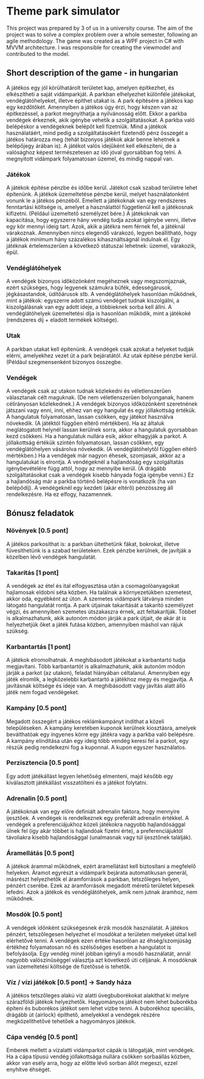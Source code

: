 # Theme park simulator

This project was prepared by 3 of us in a university course. The aim of the project was to solve a complex problem over a whole semester, following an agile methodology. The game was created as a WPF project in C# with MVVM architecture. I was responsible for creating the viewmodel and contributed to the model.

## Short description of the game - in hungarian

A játékos egy jól körülhatárolt területet kap, amelyen építkezhet, és elkészítheti a saját vidámparkját. A parkban elhelyezhet különféle játékokat, vendéglátóhelyeket, illetve építhet utakat is. A park építésére a játékos kap egy kezdőtőkét. Amennyiben a játékos úgy érzi, hogy készen van az építkezéssel, a parkot megnyithatja a nyilvánosság előtt. Ekkor a parkba vendégek érkeznek, akik igénybe vehetik a szolgáltatásokat. A parkba való belépéskor a vendégeknek belépőt kell fizetniük.  Mind a játékok használatáért, mind pedig a szolgáltatásokért fizetendő pénz összegét a játékos határozza meg (tehát bizonyos játékok akár benne lehetnek a belépőjegy árában is).
A játékot valós idejűként kell elkészíteni, de a valósághoz képest természetesen az idő jóval gyorsabban fog telni. A megnyitott vidámpark folyamatosan üzemel, és mindig nappal van.

### Játékok
A játékok építése pénzbe és időbe kerül. Játékot csak szabad területre lehet építenünk. A játékok üzemeltetése pénzbe kerül, melyet használatonként vonunk le a játékos pénzéből. Emellett a játékoknak van egy rendszeres fenntartási költsége is, amelyet a használattól függetlenül kell a játékosnak kifizetni. (Például üzemeltető személyzet bére.) A játékoknak van kapacitása, hogy egyszerre hány vendég tudja azokat igénybe venni, illetve egy kör mennyi ideig tart. Azok, akik a játékra nem férnek fel, a játéknál várakoznak. Amennyiben nincs elegendő várakozó, legyen beállítható, hogy a játékok minimum hány százalékos kihasználtságnál indulnak el. Egy játéknak értelemszerűen a következő státuszai lehetnek: üzemel, várakozik, épül.

### Vendéglátóhelyek
A vendégek bizonyos időközönként megéheznek vagy megszomjaznak, ezért szükséges, hogy legyenek számukra büfék, édességárusok, jégkásastandok, üdítőárusok stb. A vendéglátóhelyek hasonlóan működnek, mint a játékok: egyszerre adott számú vendéget tudnak kiszolgálni, a kiszolgálásnak van egy adott ideje, a többieknek sorba kell állni. A vendéglátóhelyek üzemeltetési díja is hasonlóan működik, mint a játékoké (rendszeres díj + eladott termékek költsége).

### Utak
A parkban utakat kell építenünk. A vendégek csak azokat a helyeket tudják elérni, amelyekhez vezet út a park bejáratától. Az utak építése pénzbe kerül. (Például szegmensenként bizonyos összegbe.

### Vendégek
A vendégek csak az utakon tudnak közlekedni és véletlenszerűen választanak célt maguknak. (De nem véletlenszerűen bolyonganak, hanem célirányosan közlekednek.)
A vendégek bizonyos időközönként szeretnének játszani vagy enni, inni, ehhez van egy hangulat és egy jóllakottság értékük. A hangulatuk folyamatosan, lassan csökken, egy játékot használva növekedik. (A játéktól függően eltérő mértékben). Ha az általuk meglátogatott helynél lassan  kerülnek sorra, akkor a hangulatuk gyorsabban kezd csökkeni. Ha a hangulatuk nullára esik, akkor elhagyják a parkot. A jóllakottság értékük szintén folyamatosan, lassan csökken, egy vendéglátóhelyen vásárolva növekedik. (A vendéglátóhelytől függően eltérő mértékben.) Ha a vendégek már nagyon éhesek, szomjasak, akkor az a hangulatukat is elrontja.
A vendégeknél a hajlandóság egy szolgáltatás igénybevételére függ attól, hogy az mennyibe kerül. (A drágább szolgáltatásokat csak a vendégek kisebb hányada fogja igénybe venni.) Ez a hajlandóság már a parkba történő belépésre is vonatkozik (ha van belépődíj). A vendégeknél egy kezdeti (akár eltérő) pénzösszeg áll rendelkezésre. Ha ez elfogy, hazamennek.

## Bónusz feladatok

### Növények [0.5 pont]
A játékos parkosíthat is: a parkban ültethetünk fákat, bokrokat, illetve füvesíthetünk is a szabad területeken. Ezek pénzbe kerülnek, de javítják a közelben lévő vendégek hangulatát.

### Takarítás [1 pont]
A vendégek az étel és ital elfogyasztása után a csomagolóanyagokat hajlamosak eldobni séta közben. Ha találnak a környezetükben szemetest, akkor oda, egyébként az úton. A szemetes vidámpark látványa minden látogató hangulatát rontja. A park útjainak takarítását a takarító személyzet végzi, és amennyiben szemetes útszakaszra érnek, azt feltakarítják. Többet is alkalmazhatunk, akik autonóm módon járják a park útjait, de akár át is helyezhetjük őket a játék futása közben, amennyiben máshol van rájuk szükség.

### Karbantartás [1 pont]
A játékok elromolhatnak. A meghibásodott játékokat a karbantartó tudja megjavítani. Több karbantartót is alkalmazhatunk, akik autonóm módon járják a parkot (az utakon), feladat hiányában céltalanul. Amennyiben egy játék elromlik, a legközelebbi karbantartó a játékhoz megy és megjavítja. A javításnak költsége és ideje van. A meghibásodott vagy javítás alatt álló játék nem fogad vendégeket.

### Kampány [0.5 pont]
Megadott összegért a játékos reklámkampányt indíthat a közeli településeken. A kampány keretében kuponok kerülnek kiosztásra, amelyek beválthatóak egy ingyenes körre egy játékra vagy a parkba való belépésre. A kampány elindítása után egy ideig több vendég keresi fel a parkot, egy részük pedig rendelkezni fog a kuponnal. A kupon egyszer használatos.

### Perzisztencia [0.5 pont]
Egy adott játékállást legyen lehetőség elmenteni, majd később egy kiválasztott játékállást visszatölteni és a játékot folytatni.

### Adrenalin [0.5 pont]
A játékoknak van egy előre definiált adrenalin faktora, hogy mennyire ijesztőek. A vendégek is rendelkeznek egy preferált adrenalin értékkel. A vendégek a preferenciájukhoz közeli játékokra nagyobb hajlandósággal ülnek fel (így akár többet is hajlandóak fizetni érte), a preferenciájuktól távoliakra kisebb hajlandósággal (unalmasnak vagy túl ijesztőnek találják).

### Áramellátás [0.5 pont]
A játékok árammal működnek, ezért áramellátást kell biztosítani a megfelelő helyeken. Áramot egyrészt a vidámpark bejárata automatikusan generál, másrészt helyezhetők el áramforrások a parkban, tetszőleges helyen, pénzért cserébe. Ezek az áramforrások megadott méretű területet képesek lefedni. Azok a játékok és vendéglátóhelyek, amik nem jutnak áramhoz, nem működnek.

### Mosdók [0.5 pont]
A vendégek időnként szükségesnek érzik mosdók használatát. A játékos pénzért, tetszőlegesen helyezhet el mosdókat a területen melyeket úttal kell elérhetővé tenni. A vendégek ezen értéke hasonlóan az éhség/szomjúság értékhez folyamatosan nő és szélsőséges esetben a hangulatot is befolyásolja. Egy vendég minél jobban igényli a mosdó használatát, annál nagyobb valószínűséggel választja azt következő úti céljának. A mosdóknak van üzemeltetési költsége de fizetőssé is tehetők.

### Víz / vízi játékok [0.5 pont] -> Sandy háza
A játékos tetszőleges alakú víz alatti üvegbuborékokat alakíthat ki melyre szárazföldi játékok helyezhetők. Hagyományos játékot nem lehet buborékba építeni és buborékos játékot sem lehet vízbe tenni. A buborékhoz speciális, drágább út (airlock) építhető, amelyekkel a vendégek részére megközelíthetővé tehetőek a hagyományos játékok.

### Cápa vendég [0.5 pont]
Emberek mellett a vízalatti vidámparkot cápák is látogatják, mint vendégek.
Ha a cápa típusú vendég jóllakottsága nullára csökken sorbaállás közben, akkor van esély arra, hogy az előtte lévő sorban állót megeszi, ezzel enyhítve éhségét.
